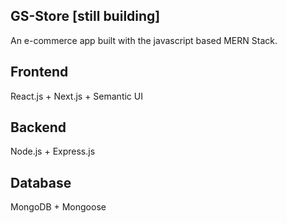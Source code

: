 ## GS-Store [still building]

An e-commerce app built with the javascript based MERN Stack.

## Frontend
React.js + Next.js + Semantic UI

## Backend
Node.js + Express.js

## Database
MongoDB + Mongoose
